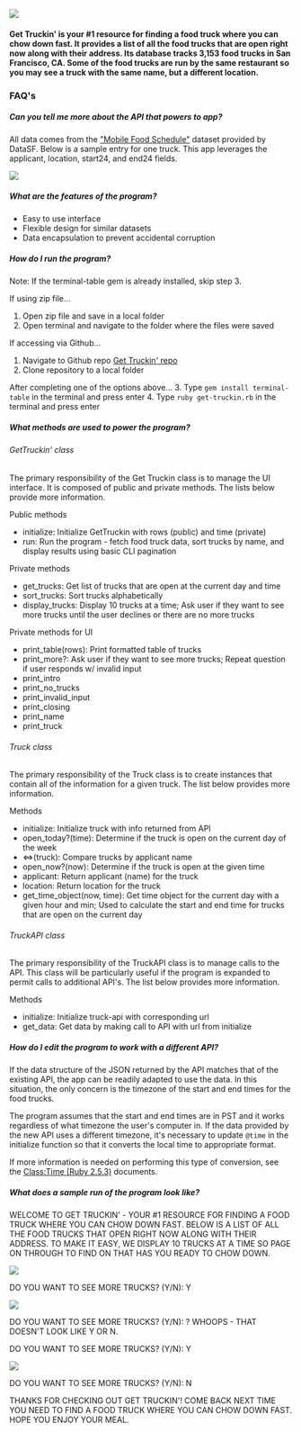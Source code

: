![](images/logo.png)

#### Get Truckin' is your #1 resource for finding a food truck where you can chow down fast. It provides a list of all the food trucks that are open right now along with their address. Its database tracks 3,153 food trucks in San Francisco, CA. Some of the food trucks are run by the same restaurant so you may see a truck with the same name, but a different location.

### FAQ's

##### Can you tell me more about the API that powers to app?
All data comes from the ["Mobile Food Schedule"](https://data.sfgov.org/Economy-and-Community/Mobile-Food-Schedule/jjew-r69b) dataset provided by DataSF. Below is a sample entry for one truck. This app leverages the applicant, location, start24, and end24 fields.

![](images/api.png)

##### What are the features of the program?
- Easy to use interface
- Flexible design for similar datasets
- Data encapsulation to prevent accidental corruption

##### How do I run the program?
Note: If the terminal-table gem is already installed, skip step 3.

If using zip file...
1. Open zip file and save in a local folder
2. Open terminal and navigate to the folder where the files were saved

If accessing via Github...
1. Navigate to Github repo
[Get Truckin' repo](https://github.com/brandyaustinseattle/GetTruckin)
2. Clone repository to a local folder

After completing one of the options above...
3. Type `gem install terminal-table` in the terminal and press enter
4. Type `ruby get-truckin.rb` in the terminal and press enter

##### What methods are used to power the program?

###### GetTruckin' class

The primary responsibility of the Get Truckin class is to manage the UI interface. It is composed of public and private methods. The lists below provide more information.

Public methods
- initialize: Initialize GetTruckin with rows (public) and time (private)
- run: Run the program - fetch food truck data, sort trucks by name, and display results using basic CLI pagination

Private methods
- get_trucks: Get list of trucks that are open at the current day and time
- sort_trucks: Sort trucks alphabetically
- display_trucks: Display 10 trucks at a time; Ask user if they want to see more trucks until the user declines or there are no more trucks

Private methods for UI
- print_table(rows): Print formatted table of trucks
- print_more?: Ask user if they want to see more trucks; Repeat question if user responds w/ invalid input
- print_intro
- print_no_trucks
- print_invalid_input
- print_closing
- print_name
- print_truck

###### Truck class

The primary responsibility of the Truck class is to create instances that contain all of the information for a given truck. The list below provides more information.

Methods
- initialize: Initialize truck with info returned from API
- open_today?(time): Determine if the truck is open on the current day of the week
- <=>(truck): Compare trucks by applicant name
- open_now?(now): Determine if the truck is open at the given time
- applicant: Return applicant (name) for the truck
- location: Return location for the truck
- get_time_object(now, time): Get time object for the current day with a given hour and min; Used to calculate the start and end time for trucks that are open on the current day

###### TruckAPI class

The primary responsibility of the TruckAPI class is to manage calls to the API. This class will be particularly useful if the program is expanded to permit calls to additional API's. The list below provides more information.

Methods
- initialize: Initialize truck-api with corresponding url
- get_data: Get data by making call to API with url from initialize

##### How do I edit the program to work with a different API?
If the data structure of the JSON returned by the API matches that of the existing API, the app can be readily adapted to use the data. In this situation, the only concern is the timezone of the start and end times for the food trucks.

The program assumes that the start and end times are in PST and it works regardless of what timezone the user's computer in. If the data provided by the new API uses a different timezone, it's necessary to update `@time` in the initialize function so that it converts the local time to appropriate format.

If more information is needed on performing this type of conversion, see the [Class:Time (Ruby 2.5.3)](https://ruby-doc.org/stdlib-2.5.3/libdoc/time/rdoc/Time.html) documents.

##### What does a sample run of the program look like?

WELCOME TO GET TRUCKIN' - YOUR #1 RESOURCE FOR FINDING A FOOD TRUCK WHERE YOU CAN CHOW DOWN FAST. BELOW IS A LIST OF ALL THE FOOD TRUCKS THAT OPEN RIGHT NOW ALONG WITH THEIR ADDRESS. TO MAKE IT EASY, WE DISPLAY 10 TRUCKS AT A TIME SO PAGE ON THROUGH TO FIND ON THAT HAS YOU READY TO CHOW DOWN.

![](images/1.png)

DO YOU WANT TO SEE MORE TRUCKS? (Y/N): Y

![](images/2.png)

DO YOU WANT TO SEE MORE TRUCKS? (Y/N): ?
WHOOPS - THAT DOESN'T LOOK LIKE Y OR N.

DO YOU WANT TO SEE MORE TRUCKS? (Y/N): Y

![](images/3.png)

DO YOU WANT TO SEE MORE TRUCKS? (Y/N): N

THANKS FOR CHECKING OUT GET TRUCKIN'! COME BACK NEXT TIME YOU NEED TO FIND A FOOD TRUCK WHERE YOU CAN CHOW DOWN FAST. HOPE YOU ENJOY YOUR MEAL.

